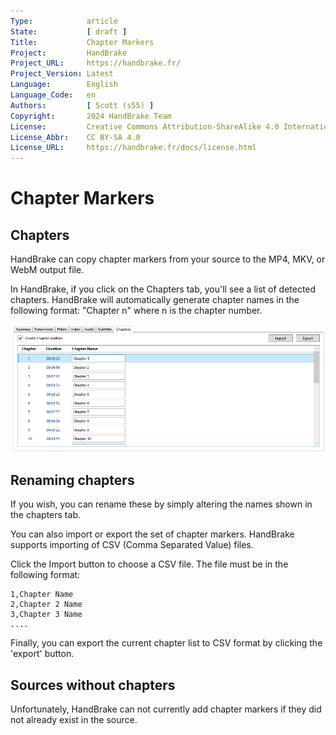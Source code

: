 ```yaml
---
Type:            article
State:           [ draft ]
Title:           Chapter Markers
Project:         HandBrake
Project_URL:     https://handbrake.fr/
Project_Version: Latest
Language:        English
Language_Code:   en
Authors:         [ Scott (s55) ]
Copyright:       2024 HandBrake Team
License:         Creative Commons Attribution-ShareAlike 4.0 International
License_Abbr:    CC BY-SA 4.0
License_URL:     https://handbrake.fr/docs/license.html
---
```


Chapter Markers
===============

## Chapters

HandBrake can copy chapter markers from your source to the MP4, MKV, or WebM output file.

In HandBrake, if you click on the Chapters tab, you'll see a list of detected chapters. HandBrake will automatically generate chapter names in the following format:  "Chapter n" where n is the chapter number.

![Chapters Tab](../../images/windows/chapters-1.8.0.png "Chapters Tab")

## Renaming chapters

If you wish, you can rename these by simply altering the names shown in the chapters tab.

You can also import or export the set of chapter markers. HandBrake supports importing of CSV (Comma Separated Value) files.

Click the Import button to choose a CSV file. The file must be in the following format:


```
1,Chapter Name
2,Chapter 2 Name
3,Chapter 3 Name
....
```

Finally, you can export the current chapter list to CSV format by clicking the 'export' button.

## Sources without chapters

Unfortunately, HandBrake can not currently add chapter markers if they did not already exist in the source.
